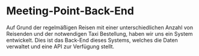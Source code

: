 # Meeting-Point-Back-End

Auf Grund der regelmäßigen Reisen mit einer unterschiedlichen Anzahl von Reisenden und der notwendigen Taxi Bestellung, haben wir uns ein System entwickelt.  Dies ist das Back-End dieses Systems, welches die Daten verwaltet und eine API zur Verfügung stellt.

